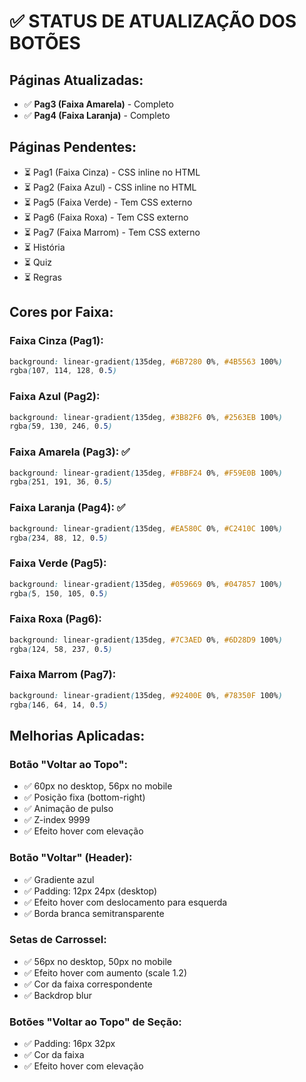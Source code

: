 # ✅ STATUS DE ATUALIZAÇÃO DOS BOTÕES

## Páginas Atualizadas:
- ✅ **Pag3 (Faixa Amarela)** - Completo
- ✅ **Pag4 (Faixa Laranja)** - Completo

## Páginas Pendentes:
- ⏳ Pag1 (Faixa Cinza) - CSS inline no HTML
- ⏳ Pag2 (Faixa Azul) - CSS inline no HTML
- ⏳ Pag5 (Faixa Verde) - Tem CSS externo
- ⏳ Pag6 (Faixa Roxa) - Tem CSS externo
- ⏳ Pag7 (Faixa Marrom) - Tem CSS externo
- ⏳ História
- ⏳ Quiz
- ⏳ Regras

## Cores por Faixa:

### Faixa Cinza (Pag1):
```css
background: linear-gradient(135deg, #6B7280 0%, #4B5563 100%)
rgba(107, 114, 128, 0.5)
```

### Faixa Azul (Pag2):
```css
background: linear-gradient(135deg, #3B82F6 0%, #2563EB 100%)
rgba(59, 130, 246, 0.5)
```

### Faixa Amarela (Pag3): ✅
```css
background: linear-gradient(135deg, #FBBF24 0%, #F59E0B 100%)
rgba(251, 191, 36, 0.5)
```

### Faixa Laranja (Pag4): ✅
```css
background: linear-gradient(135deg, #EA580C 0%, #C2410C 100%)
rgba(234, 88, 12, 0.5)
```

### Faixa Verde (Pag5):
```css
background: linear-gradient(135deg, #059669 0%, #047857 100%)
rgba(5, 150, 105, 0.5)
```

### Faixa Roxa (Pag6):
```css
background: linear-gradient(135deg, #7C3AED 0%, #6D28D9 100%)
rgba(124, 58, 237, 0.5)
```

### Faixa Marrom (Pag7):
```css
background: linear-gradient(135deg, #92400E 0%, #78350F 100%)
rgba(146, 64, 14, 0.5)
```

## Melhorias Aplicadas:

### Botão "Voltar ao Topo":
- ✅ 60px no desktop, 56px no mobile
- ✅ Posição fixa (bottom-right)
- ✅ Animação de pulso
- ✅ Z-index 9999
- ✅ Efeito hover com elevação

### Botão "Voltar" (Header):
- ✅ Gradiente azul
- ✅ Padding: 12px 24px (desktop)
- ✅ Efeito hover com deslocamento para esquerda
- ✅ Borda branca semitransparente

### Setas de Carrossel:
- ✅ 56px no desktop, 50px no mobile
- ✅ Efeito hover com aumento (scale 1.2)
- ✅ Cor da faixa correspondente
- ✅ Backdrop blur

### Botões "Voltar ao Topo" de Seção:
- ✅ Padding: 16px 32px
- ✅ Cor da faixa
- ✅ Efeito hover com elevação

